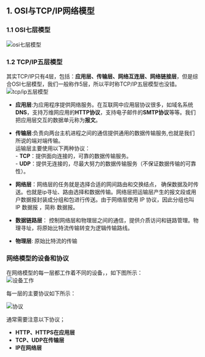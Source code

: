 ## 1. OSI与TCP/IP网络模型
### 1.1 OSI七层模型
![osi七层模型](https://user-gold-cdn.xitu.io/2019/8/31/16ce7c55e2003c1b?imageView2/0/w/1280/h/960/format/webp/ignore-error/1)  
### 1.2 TCP/IP五层模型  
其实TCP/IP只有4层，包括：**应用层、传输层、网络互连层、网络链接层**，但是综合OSI七层模型，我们一般称作5层，所以平时称TCP/IP五层模型也没错。  
![tcp/ip五层模型](https://user-gold-cdn.xitu.io/2019/8/31/16ce7e7fe7d7c181?imageView2/0/w/1280/h/960/format/webp/ignore-error/1)  
  
- **应用层**:为应用程序提供网络服务。在互联网中应用层协议很多，如域名系统**DNS**，支持万维网应用的**HTTP协议**，支持电子邮件的**SMTP协议**等等。我们把应用层交互的数据单元称为**报文**。 
  

- **传输层**:负责向两台主机进程之间的通信提供通用的数据传输服务,也就是我们所说的端对端传输。  
   运输层主要使用以下两种协议：  
      - **TCP**：提供面向连接的，可靠的数据传输服务。  
      - **UDP**：提供无连接的，尽最大努力的数据传输服务（不保证数据传输的可靠性）。
  
- **网络层**：网络层的任务就是选择合适的网间路由和交换结点， 确保数据及时传送。也就是ip寻址、路由选择和数据传输。网络层把运输层产生的报文段或用户数据报封装成分组和包进行传送。由于网络层使用 IP 协议，因此分组也叫 IP 数据报 ，简称 数据报。  
  
- **数据链路层**： 控制网络层和物理层之间的通信，提供介质访问和链路管理。物理寻址，将原始比特流传输转变为逻辑传输路线。  
  
- **物理层**: 原始比特流的传输
  
### 网络模型的设备和协议  
在网络模型的每一层都工作着不同的设备，，如下图所示：  
![设备工作](https://user-gold-cdn.xitu.io/2019/8/31/16ce7eb72c0dc44c?imageView2/0/w/1280/h/960/format/webp/ignore-error/1)  
  
每一层的主要协议如下所示：  
  
![协议](https://user-gold-cdn.xitu.io/2019/8/31/16ce7ee86d166933?imageView2/0/w/1280/h/960/format/webp/ignore-error/1)  
  
通常需要注意以下协议；  
- **HTTP、HTTPS在应用层**
- **TCP、UDP在传输层**  
- **IP在网络层**
